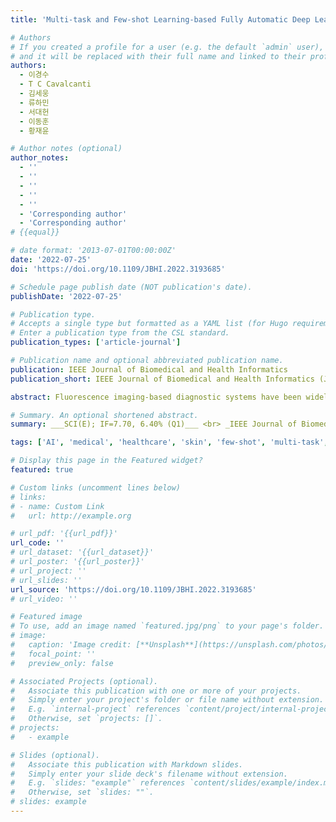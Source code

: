 ```yaml
---
title: 'Multi-task and Few-shot Learning-based Fully Automatic Deep Learning Platform for Mobile Diagnosis of Skin Diseases'

# Authors
# If you created a profile for a user (e.g. the default `admin` user), write the username (folder name) here
# and it will be replaced with their full name and linked to their profile.
authors:
  - 이경수
  - T C Cavalcanti
  - 김세웅
  - 류하민
  - 서대헌
  - 이동훈
  - 황재윤

# Author notes (optional)
author_notes:
  - ''
  - ''
  - ''
  - ''
  - ''
  - 'Corresponding author'
  - 'Corresponding author'
# {{equal}}

# date format: '2013-07-01T00:00:00Z'
date: '2022-07-25'
doi: 'https://doi.org/10.1109/JBHI.2022.3193685'

# Schedule page publish date (NOT publication's date).
publishDate: '2022-07-25'

# Publication type.
# Accepts a single type but formatted as a YAML list (for Hugo requirements).
# Enter a publication type from the CSL standard.
publication_types: ['article-journal']

# Publication name and optional abbreviated publication name.
publication: IEEE Journal of Biomedical and Health Informatics
publication_short: IEEE Journal of Biomedical and Health Informatics (JBHI)  [__SCI(E); IF=7.70, 6.40% (Q1)__]

abstract: Fluorescence imaging-based diagnostic systems have been widely used to diagnose skin diseases due to their ability to provide detailed information related to the molecular composition of the skin compared to conventional RGB imaging. In addition, recent advances in smartphones have made them suitable for application in biomedical imaging, and therefore various smartphone-based optical imaging systems have been developed for mobile healthcare. However, an advanced analysis algorithm is required to improve the diagnosis of skin diseases. Various deep learning-based algorithms have recently been developed for this purpose. However, deep learning-based algorithms using only white-light reflectance RGB images have exhibited limited diagnostic performance. In this study, we developed an auxiliary deep learning network called fluorescence-aided amplifying network (FAA-Net) to diagnose skin diseases using a developed multi-modal smartphone imaging system that offers RGB and fluorescence images. FAA-Net is equipped with a meta-learning-based algorithm to solve problems that may occur due to the insufficient number of images acquired by the developed system. In addition, we devised a new attention-based module that can learn the location of skin diseases by itself and emphasize potential disease regions, and incorporated it into FAA-Net. We conducted a clinical trial in a hospital to evaluate the performance of FAA-Net and to compare various evaluation metrics of our developed model and other state-of-the-art models for the diagnosis of skin diseases using our multi-modal system. Experimental results demonstrated that our developed model exhibited an 8.61% and 9.83% improvement in mean accuracy and area under the curve in classifying skin diseases, respectively, compared with other advanced models.

# Summary. An optional shortened abstract.
summary: ___SCI(E); IF=7.70, 6.40% (Q1)___ <br> _IEEE Journal of Biomedical and Health Informatics (JBHI, 2022, Vol. 27, Issue 1, pp. 176-187)_

tags: ['AI', 'medical', 'healthcare', 'skin', 'few-shot', 'multi-task', 'Q1']

# Display this page in the Featured widget?
featured: true

# Custom links (uncomment lines below)
# links:
# - name: Custom Link
#   url: http://example.org

# url_pdf: '{{url_pdf}}'
url_code: ''
# url_dataset: '{{url_dataset}}'
# url_poster: '{{url_poster}}'
# url_project: ''
# url_slides: ''
url_source: 'https://doi.org/10.1109/JBHI.2022.3193685'
# url_video: ''

# Featured image
# To use, add an image named `featured.jpg/png` to your page's folder.
# image:
#   caption: 'Image credit: [**Unsplash**](https://unsplash.com/photos/pLCdAaMFLTE)'
#   focal_point: ''
#   preview_only: false

# Associated Projects (optional).
#   Associate this publication with one or more of your projects.
#   Simply enter your project's folder or file name without extension.
#   E.g. `internal-project` references `content/project/internal-project/index.md`.
#   Otherwise, set `projects: []`.
# projects:
#   - example

# Slides (optional).
#   Associate this publication with Markdown slides.
#   Simply enter your slide deck's filename without extension.
#   E.g. `slides: "example"` references `content/slides/example/index.md`.
#   Otherwise, set `slides: ""`.
# slides: example
---
```

